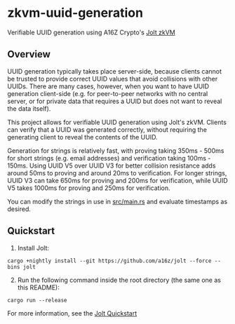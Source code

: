 # zkvm-uuid-generation

Verifiable UUID generation using A16Z Crypto's [Jolt zkVM](https://github.com/a16z/jolt)

## Overview

UUID generation typically takes place server-side, because clients cannot be trusted to provide correct UUID values that avoid collisions with other UUIDs. There are many cases, however, when you want to have UUID generation client-side (e.g. for peer-to-peer networks with no central server, or for private data that requires a UUID but does not want to reveal the data itself).

This project allows for verifiable UUID generation using Jolt's zkVM. Clients can verify that a UUID was generated correctly, without requiring the generating client to reveal the contents of the UUID.

Generation for strings is relatively fast, with proving taking 350ms - 500ms for short strings (e.g. email addresses) and verification taking 100ms - 150ms. Using UUID V5 over UUID V3 for better collision resistance adds around 50ms to proving and around 20ms to verification. For longer strings, UUID V3 can take 650ms for proving and 200ms for verification, while UUID V5 takes 1000ms for proving and 250ms for verification.

You can modify the strings in use in [src/main.rs](src/main.rs) and evaluate timestamps as desired.

## Quickstart

1. Install Jolt:

```
cargo +nightly install --git https://github.com/a16z/jolt --force --bins jolt
```

2. Run the following command inside the root directory (the same one as this README):

```
cargo run --release
```

For more information, see the [Jolt Quickstart](https://jolt.a16zcrypto.com/usage/quickstart.html)
